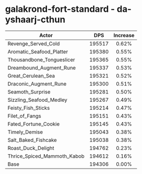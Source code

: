 # galakrond-fort-standard - da-yshaarj-cthun
| Actor | DPS | Increase |
|---|:---:|:---:|
|Revenge_Served_Cold|195517|0.62%|
|Aromatic_Seafood_Platter|195380|0.55%|
|Thousandbone_Tongueslicer|195365|0.55%|
|Dreambound_Augment_Rune|195337|0.53%|
|Great_Cerulean_Sea|195321|0.52%|
|Draconic_Augment_Rune|195300|0.51%|
|Seamoth_Surprise|195281|0.50%|
|Sizzling_Seafood_Medley|195267|0.49%|
|Feisty_Fish_Sticks|195214|0.47%|
|Filet_of_Fangs|195151|0.43%|
|Fated_Fortune_Cookie|195145|0.43%|
|Timely_Demise|195043|0.38%|
|Salt_Baked_Fishcake|195038|0.38%|
|Roast_Duck_Delight|194762|0.23%|
|Thrice_Spiced_Mammoth_Kabob|194612|0.16%|
|Base|194306|0.00%|

